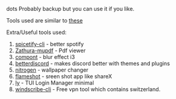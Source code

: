 dots
Probably backup but you can use it if you like.

Tools used are similar to [these](https://github.com/rubenkharel/.dotfiles)

Extra/Useful tools used: 

1. [spicetify-cli](https://github.com/khanhas/spicetify-cli) - better spotify
2. [Zathura-mupdf](https://www.archlinux.org/packages/community/x86_64/zathura-pdf-mupdf/) - Pdf viewer
3. [compont](https://github.com/tryone144/compton) - blur effect i3
4. [betterdiscord](https://betterdiscord.net/) - makes discord better with themes and plugins
5. [nitrogen](https://wiki.archlinux.org/index.php/nitrogen) - wallpaper changer
6. [flameshot](https://wiki.archlinux.org/index.php/Flameshot) - sreen shot app like shareX
7. [ly](https://github.com/nullgemm/ly) - TUI Login Manager minimal 
8. [windscribe-cli](https://aur.archlinux.org/packages/windscribe-cli/?O=20&PP=10) - Free vpn tool which contains switzerland. 

